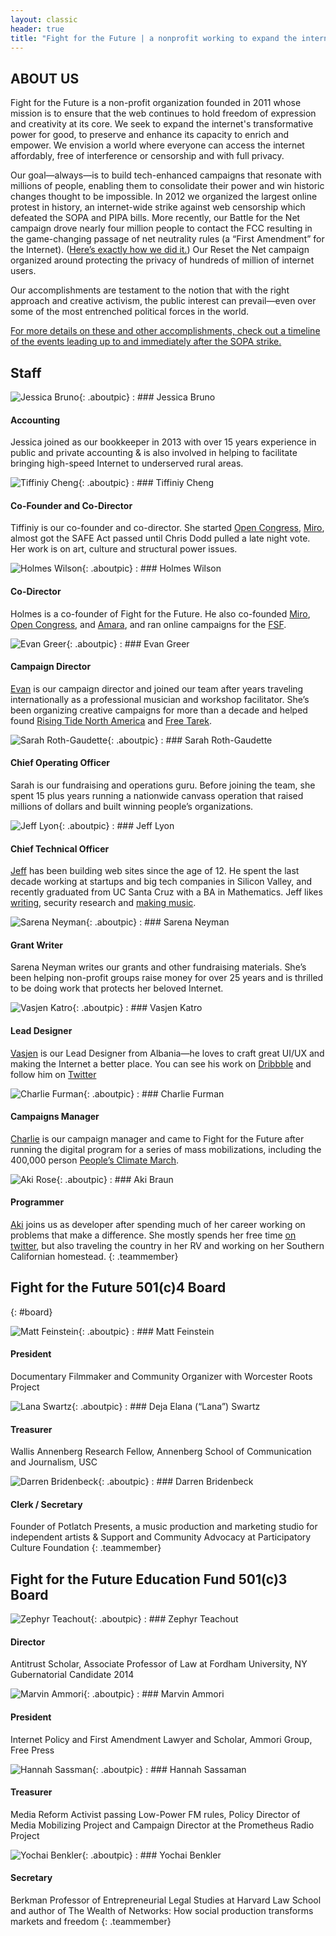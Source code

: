 ```yaml
---
layout: classic
header: true
title: "Fight for the Future | a nonprofit working to expand the internet's power for good"
---
```


## ABOUT US

Fight for the Future is a non-profit organization founded in 2011 whose mission is to ensure that the web continues to hold freedom of expression and creativity at its core. We seek to expand the internet's transformative power for good, to preserve and enhance its capacity to enrich and empower. We envision a world where everyone can access the internet affordably, free of interference or censorship and with full privacy.

Our goal—always—is to build tech-enhanced campaigns that resonate with millions of people, enabling them to consolidate their power and win historic changes thought to be impossible. In 2012 we organized the largest online protest in history, an internet-wide strike against web censorship which defeated the SOPA and PIPA bills. More recently, our Battle for the Net campaign drove nearly four million people to contact the FCC resulting in the game-changing passage of net neutrality rules (a “First Amendment” for the Internet). ([Here’s exactly how we did it.][01]) Our Reset the Net campaign organized around protecting the privacy of hundreds of million of internet users.

Our accomplishments are testament to the notion that with the right approach and creative activism, the public interest can prevail—even over some of the most entrenched political forces in the world.

[For more details on these and other accomplishments, check out a timeline of the events leading up to and immediately after the SOPA strike.][02]

[01]: https://www.battleforthenet.com/how-we-won/
[02]: http://www.fightforthefuture.org/timeline/

## Staff

![Jessica Bruno](/img/page/aboutus/teampic/jessica.png){: .aboutpic}
: ### Jessica Bruno

  #### Accounting

  Jessica joined as our bookkeeper in 2013 with over 15 years experience in public and private accounting & is also involved in helping to facilitate bringing high-speed Internet to underserved rural areas.

![Tiffiniy Cheng][tc0]{: .aboutpic}
: ### Tiffiniy Cheng

  #### Co-Founder and Co-Director

  Tiffiniy is our co-founder and co-director. She started [Open Congress][tc1], [Miro][tc2], almost got the SAFE Act passed until Chris Dodd pulled a late night vote. Her work is on art, culture and structural power issues.

![Holmes Wilson][hw0]{: .aboutpic}
: ### Holmes Wilson

  #### Co-Director

  Holmes is a co-founder of Fight for the Future. He also co-founded [Miro][tc2], [Open Congress][tc1], and [Amara][hw1], and ran online campaigns for the [FSF][hw2].

![Evan Greer][eg0]{: .aboutpic}
: ### Evan Greer

  #### Campaign Director

  [Evan][eg1] is our campaign director and joined our team after years traveling internationally as a professional musician and workshop facilitator. She’s been organizing creative campaigns for more than a decade and helped found [Rising Tide North America][eg2] and [Free Tarek][eg3].

![Sarah Roth-Gaudette](/img/page/aboutus/teampic/sarah.png){: .aboutpic}
: ### Sarah Roth-Gaudette

  #### Chief Operating Officer

  Sarah is our fundraising and operations guru. Before joining the team, she spent 15 plus years running a nationwide canvass operation that raised millions of dollars and built winning people’s organizations.

![Jeff Lyon][jl0]{: .aboutpic}
: ### Jeff Lyon

  #### Chief Technical Officer

  [Jeff][jl1] has been building web sites since the age of 12. He spent the last decade working at startups and big tech companies in Silicon Valley, and recently graduated from UC Santa Cruz with a BA in Mathematics. Jeff likes [writing][jl2], security research and [making music][jl3].

![Sarena Neyman](/img/page/aboutus/teampic/serena.png){: .aboutpic}
: ### Sarena Neyman

  #### Grant Writer

  Sarena Neyman writes our grants and other fundraising materials. She’s been helping non-profit groups raise money for over 25 years and is thrilled to be doing work that protects her beloved Internet.

![Vasjen Katro][vk0]{: .aboutpic}
: ### Vasjen Katro

  #### Lead Designer

  [Vasjen][vk1] is our Lead Designer from Albania—he loves to craft great UI/UX and making the Internet a better place. You can see his work on [Dribbble][vk2] and follow him on [Twitter][vk3]

![Charlie Furman][cf0]{: .aboutpic}
: ### Charlie Furman

  #### Campaigns Manager

  [Charlie][cf1] is our campaign manager and came to Fight for the Future after running the digital program for a series of mass mobilizations, including the 400,000 person [People’s Climate March][cf2].

![Aki Rose][ab0]{: .aboutpic}
: ### Aki Braun

  #### Programmer

  [Aki][ab1] joins us as developer after spending much of her career working on problems that make a difference. She mostly spends her free time [on twitter][ab2], but also traveling the country in her RV and working on her Southern Californian homestead.
{: .teammember}


[tc0]: /img/page/aboutus/teampic/tiff.png
[tc1]: http://www.opencongress.org/
[tc2]: http://getmiro.com/
[hw0]: /img/page/aboutus/teampic/holmes.png
[hw1]: http://universalsubtitles.org/
[hw2]: http://fsf.org/
[eg0]: /img/page/aboutus/teampic/evan.png
[eg1]: http://twitter.com/evan_greer
[eg2]: http://www.risingtidenorthamerica.org/
[eg3]: http://www.freetarek.com/
[jl0]: /img/page/aboutus/teampic/jeff.png
[jl1]: http://rubbingalcoholic.com/
[jl2]: http://blog.rubbingalcoholic.com/
[jl3]: https://soundcloud.com/rubbingalcoholic/
[vk0]: /img/page/aboutus/teampic/vasjen.png
[vk1]: http://vasjenkatro.com/
[vk2]: http://dribbble.com/Katro/
[vk3]: https://twitter.com/VasjenKatro/
[cf0]: /img/page/aboutus/teampic/charlie.png
[cf1]: https://twitter.com/DigitalCharlie_
[cf2]: http://peoplesclimate.org/wrap-up/
[ab0]: /img/page/aboutus/teampic/aki.png
[ab1]: https://akibraun.com/
[ab2]: https://twitter.com/gesa/


## Fight for the Future 501(c)4 Board
{: #board}

![Matt Feinstein](/img/page/aboutus/teampic/matt.png){: .aboutpic}
: ### Matt Feinstein

  #### President

  Documentary Filmmaker and Community Organizer with Worcester Roots Project

![Lana Swartz](/img/page/aboutus/teampic/lana.png){: .aboutpic}
: ### Deja Elana (“Lana”) Swartz

  #### Treasurer

  Wallis Annenberg Research Fellow, Annenberg School of Communication and Journalism, USC

![Darren Bridenbeck](/img/page/aboutus/teampic/darren.png){: .aboutpic}
: ### Darren Bridenbeck

  #### Clerk / Secretary

  Founder of Potlatch Presents, a music production and marketing studio for independent artists & Support and Community Advocacy at Participatory Culture Foundation
{: .teammember}

## Fight for the Future Education Fund 501(c)3 Board

![Zephyr Teachout](/img/page/aboutus/teampic/zephyr.png){: .aboutpic}
: ### Zephyr Teachout

  #### Director

  Antitrust Scholar, Associate Professor of Law at Fordham University, NY Gubernatorial Candidate 2014

![Marvin Ammori](/img/page/aboutus/teampic/marvin.png){: .aboutpic}
: ### Marvin Ammori

  #### President

  Internet Policy and First Amendment Lawyer and Scholar, Ammori Group, Free Press

![Hannah Sassman](/img/page/aboutus/teampic/hannah.png){: .aboutpic}
: ### Hannah Sassaman

  #### Treasurer

  Media Reform Activist passing Low-Power FM rules, Policy Director of Media Mobilizing Project and Campaign Director at the Prometheus Radio Project

![Yochai Benkler](/img/page/aboutus/teampic/benkler.png){: .aboutpic}
: ### Yochai Benkler

  #### Secretary

  Berkman Professor of Entrepreneurial Legal Studies at Harvard Law School and author of The Wealth of Networks: How social production transforms markets and freedom
{: .teammember}
